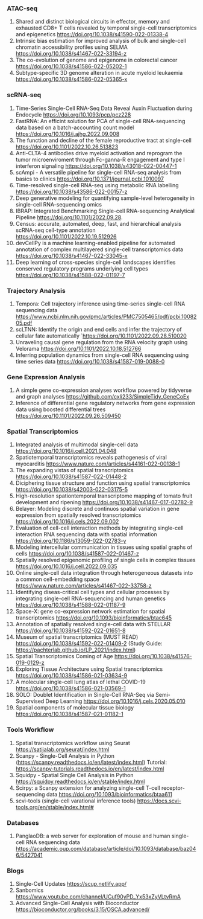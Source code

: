 ### ATAC-seq
1. Shared and distinct biological circuits in effector, memory and exhausted CD8+ T cells revealed by temporal single-cell transcriptomics and epigenetics https://doi.org/10.1038/s41590-022-01338-4
2. Intrinsic bias estimation for improved analysis of bulk and single-cell chromatin accessibility profiles using SELMA https://doi.org/10.1038/s41467-022-33194-z
3. The co-evolution of genome and epigenome in colorectal cancer https://doi.org/10.1038/s41586-022-05202-1
4. Subtype-specific 3D genome alteration in acute myeloid leukaemia https://doi.org/10.1038/s41586-022-05365-x



### scRNA-seq
1. Time-Series Single-Cell RNA-Seq Data Reveal Auxin Fluctuation during Endocycle https://doi.org/10.1093/pcp/pcz228
2. FastRNA: An efficint solution for PCA of single-cell RNA-sequencing data based on a batch-accounting count model https://doi.org/10.1016/j.ajhg.2022.09.008
3. The function and decline of the female reproductive tract at single-cell https://doi.org/10.1101/2022.10.26.513823
4. Anti-CLTA-4 antibodies drive myeloid activation and reprogram the tumor microenviroment through Fc-ganna-R engagement and type I interferon signaling https://doi.org/10.1038/s43018-022-00447-1
5. scAmpi - A versatile pipeline for single-cell RNA-seq analysis from basics to clinics https://doi.org/10.1371/journal.pcbi.1010097
6. Time-resolved single-cell RNA-seq using metabolic RNA labelling https://doi.org/10.1038/s43586-022-00157-z
7. Deep generative modeling for quantifying sample-level heterogeneity in single-cell RNA-sequencing omics
8. IBRAP: Integrated Benchmarking Single-cell RNA-sequencing Analytical Pipeline https://doi.org/10.1101/2022.09.28.
9. Census: accurate, automated, deep, fast, and hierarchical analysis scRNA-seq cell-type annotation https://doi.org/10.1101/2022.10.19.512926
10. devCellPy is a machine learning-enabled pipeline for automated annotation of complex multilayered single-cell transcriptomics data https://doi.org/10.1038/s41467-022-33045-x
11. Deep learning of cross-species single-cell landscapes identifies conserved regulatory programs underlying cell types https://doi.org/10.1038/s41588-022-01197-7



### Trajectory Analysis
1. Tempora: Cell trajectory inference using time-series single-cell RNA sequencing data https://www.ncbi.nlm.nih.gov/pmc/articles/PMC7505465/pdf/pcbi.1008205.pdf
2. scLTNN: Identify the origin and end cells and infer the trajectory of cellular fate automatically `https://doi.org/10.1101/2022.09.28.510020
3. Unraveling causal gene regulation from the RNA velocity graph using Velorama https://doi.org/10.1101/2022.10.18.512766
4. Inferring population dynamics from single-cell RNA sequencing using time series data https://doi.org/10.1038/s41587-019-0088-0



### Gene Expression Analysis
1. A simple gene co-expression analyses workflow powered by tidyverse and graph analyses https://github.com/cxli233/SimpleTidy_GeneCoEx
2. Inference of differential gene regulatory networks from gene expression data using boosted differential trees https://doi.org/10.1101/2022.09.26.509450



### Spatial Transcriptomics
1. Integrated analysis of multimodal single-cell data https://doi.org/10.1016/j.cell.2021.04.048
2. Spatiotemporal transcriptomics reveals pathogenesis of viral myocarditis https://www.nature.com/articles/s44161-022-00138-1
3. The expanding vistas of spatial transcriptomics https://doi.org/10.1038/s41587-022-01448-2
4. Diciphering tissue structure and function using spatial transcriptomics https://doi.org/10.1038/s42003-022-03175-5
5. High-resolution spationtemporal transcriptome mapping of tomato fruit development and ripening https://doi.org/10.1038/s41467-017-02782-9
6. Belayer: Modeling discrete and continuos spatial variation in gene expression from spatially resolved transcriptomics https://doi.org/10.1016/j.cels.2022.09.002
7. Evaluation of cell-cell interaction methods by integrating single-cell interaction RNA sequencing data with spatial information https://doi.org/10.1186/s13059-022-02783-y
8. Modeling intercellular communication in tissues using spatial graphs of cells https://doi.org/10.1038/s41587-022-01467-z
9. Spatially resolved epigenomic profiling of single cells in complex tissues https://doi.org/10.1016/j.cell.2022.09.035
10. Online single-cell data integration through heterogeneous datasets into a common cell-embedding space https://www.nature.com/articles/s41467-022-33758-z
11. Identifying diseas-critical cell types and cellular processes by integrating single-cell RNA-sequencing and human genetics https://doi.org/10.1038/s41588-022-01187-9
12. Space-X: gene co-expression network estimation for spatial transcriptomics https://doi.org/10.1093/bioinformatics/btac645
13. Annotation of spatially resolved single-cell data with STELLAR https://doi.org/10.1038/s41592-022-01651-8
14. Museum of spatial transcriptomics (MUST READ) https://doi.org/10.1038/s41592-022-01409-2 (Study Guide: https://pachterlab.github.io/LP_2021/index.html)
15. Spatial Transcriptomics Coming of Age https://doi.org/10.1038/s41576-019-0129-z
16. Exploring Tissue Architecture using Spatial transcriptomics https://doi.org/10.1038/s41586-021-03634-9 
17. A molecular single-cell lung atlas of lethal COVID-19 https://doi.org/10.1038/s41586-021-03569-1
18. SOLO: Doublet Identification in Single-Cell RNA-Seq via Semi-Supervised Deep Learning https://doi.org/10.1016/j.cels.2020.05.010
19. Spatial components of molecular tissue biology https://doi.org/10.1038/s41587-021-01182-1


### Tools Workflow
1. Spatial transcriptomics workflow using Seurat https://satijalab.org/seurat/index.html
2. Scanpy - Single-Cell Analysis in Python (https://scanpy.readthedocs.io/en/latest/index.html) Tutorial: https://scanpy-tutorials.readthedocs.io/en/latest/index.html
3. Squidpy - Spatial Single Cell Analysis in Python https://squidpy.readthedocs.io/en/stable/index.html
4. Scirpy: a Scanpy extension for analyzing single-cell T-cell receptor-sequencing data https://doi.org/10.1093/bioinformatics/btaa611
5. scvi-tools (single-cell varational inference tools) https://docs.scvi-tools.org/en/stable/index.html#


### Databases
1. PanglaoDB: a web server for exploration of mouse and human single-cell RNA sequencing data https://academic.oup.com/database/article/doi/10.1093/database/baz046/5427041


### Blogs
1. Single-Cell Updates https://scup.netlify.app/
2. Sanbomics https://www.youtube.com/channel/UCuf90yPD_Yx53xZyVLtvRmA
3. Advanced Single-Cell Analysis with Bioconductor https://bioconductor.org/books/3.15/OSCA.advanced/

